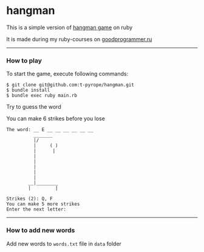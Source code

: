# hangman
This is a simple version of [hangman game](https://en.wikipedia.org/wiki/Hangman_(game)) on ruby

It is made during my ruby-courses on [goodprogrammer.ru](https://goodprogrammer.ru/)
***
### How to play

To start the game, execute following commands:
```
$ git clone git@github.com:t-pyrope/hangman.git
$ bundle install
$ bundle exec ruby main.rb
```
Try to guess the word

You can make 6 strikes before you lose

```console
The word: __ E __ __ __ __ __ __
          _______
          |/
          |     ( )
          |      |
          |
          |
          |
          |
          |
        __|________
        |         |

Strikes (2): Q, F
You can make 5 more strikes
Enter the next letter:
```
***
### How to add new words

Add new words to `words.txt` file in `data` folder
